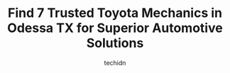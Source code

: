 ---
layout: ampstory
image: https://images.unsplash.com/photo-1551727324-355cda9f1884?ixlib=rb-4.0.3&ixid=MnwxMjA3fDB8MHxwaG90by1wYWdlfHx8fGVufDB8fHx8&auto=format&fit=crop&w=640&h=853&q=80
author: techidn
featured: false
description: Entrust your vehicle to the 7 best Toyota Mechanic in Odessa TX, USA and experience the difference they can make. With their extensive knowledge, state-of-the-art facilities, and commitment 
title: Find 7 Trusted Toyota Mechanics in Odessa TX for Superior Automotive Solutions
cover:
   title: Find 7 Trusted Toyota Mechanics in Odessa TX for Superior Automotive Solutions
   subtitle: Rickpate
   background: https://images.unsplash.com/photo-1551727324-355cda9f1884?ixlib=rb-4.0.3&ixid=MnwxMjA3fDB8MHxwaG90by1wYWdlfHx8fGVufDB8fHx8&auto=format&fit=crop&w=640&h=853&q=80

pages: 
 - layout: thirds
   top: <h1>#1 Walmart Auto Care Centers</h1>
   bottom: "<p>I went in for a oil change dropped of my car while I was in town visiting a family member. First off Ive always enjoyed using Walmart auto center in other locations th</p>"
   background: https://www.knot35.com/toplist/wp-content/uploads/2023/06/best-toyota-mechanic-1-in-odessa-tx-1685831006.jpeg
   backgroundblur: true
 - layout: thirds
   top: <h1>#2 Premium Auto Care - Engine, Transmission, Electrical and Brake Shop Odessa</h1>
   bottom: "<p>1906 W 2nd St, Odessa, TX 79763, United States</p>"
   background: https://www.knot35.com/toplist/wp-content/uploads/2023/06/best-toyota-mechanic-2-in-odessa-tx-1685831006.jpeg
   cta:
      link: https://www.knot35.com/toplist/find-7-trusted-toyota-mechanics-in-odessa-tx-for-superior-automotive-solutions/
      text: Find 7 Trusted Toyota Mechanics in Odessa TX for Superior Automotive Solutions
 - layout: thirds
   top: <h1>#3 Premier Car Care Center</h1>
   bottom: "<p>1600 E 2nd St, Odessa, TX 79761, United States</p>"
   background: https://www.knot35.com/toplist/wp-content/uploads/2023/06/best-toyota-mechanic-3-in-odessa-tx-1685831006.jpeg
   cta:
      link: https://www.knot35.com/toplist/find-7-trusted-toyota-mechanics-in-odessa-tx-for-superior-automotive-solutions/
      text: Find 7 Trusted Toyota Mechanics in Odessa TX for Superior Automotive Solutions
 - layout: thirds
   top: <h1>#4 K & N Automotive Inc</h1>
   bottom: "<p>1602 E 7th St, Odessa, TX 79761, United States</p>"
   background: https://plus.unsplash.com/premium_photo-1664640458616-3c74f8cb4589?ixlib=rb-4.0.3&ixid=MnwxMjA3fDB8MHxwaG90by1wYWdlfHx8fGVufDB8fHx8&auto=format&fit=crop&w=640&h=853&q=80
   cta:
      link: https://www.knot35.com/toplist/find-7-trusted-toyota-mechanics-in-odessa-tx-for-superior-automotive-solutions/
      text: Find 7 Trusted Toyota Mechanics in Odessa TX for Superior Automotive Solutions
 - layout: thirds
   top: <h1>#5 Woodys Auto Repair</h1>
   bottom: "<p>6106 N Dixie Blvd A, Odessa, TX 79762, United States</p>"
   background: https://images.unsplash.com/photo-1531169509526-f8f1fdaa4a67?ixlib=rb-4.0.3&ixid=MnwxMjA3fDB8MHxwaG90by1wYWdlfHx8fGVufDB8fHx8&auto=format&fit=crop&w=640&h=853&q=80
   cta:
      link: https://www.knot35.com/toplist/find-7-trusted-toyota-mechanics-in-odessa-tx-for-superior-automotive-solutions/
      text: Find 7 Trusted Toyota Mechanics in Odessa TX for Superior Automotive Solutions
 - layout: thirds
   top: <h1>#6 Advanced Automotive</h1>
   bottom: "<p>107 E 12th St, Odessa, TX 79761, United States</p>"
   background: https://images.unsplash.com/photo-1620421680010-0766ff230392?ixlib=rb-4.0.3&ixid=MnwxMjA3fDB8MHxwaG90by1wYWdlfHx8fGVufDB8fHx8&auto=format&fit=crop&w=640&h=853&q=80
   cta:
      link: https://www.knot35.com/toplist/find-7-trusted-toyota-mechanics-in-odessa-tx-for-superior-automotive-solutions/
      text: Find 7 Trusted Toyota Mechanics in Odessa TX for Superior Automotive Solutions
 - layout: thirds
   top: <h1>#7 Always Affordable Car Care</h1>
   bottom: "<p>412 W Hillmont Rd, Odessa, TX 79764, United States</p>"
   background: https://images.unsplash.com/photo-1496096265110-f83ad7f96608?ixlib=rb-4.0.3&ixid=MnwxMjA3fDB8MHxwaG90by1wYWdlfHx8fGVufDB8fHx8&auto=format&fit=crop&w=640&h=853&q=80
   cta:
      link: https://www.knot35.com/toplist/find-7-trusted-toyota-mechanics-in-odessa-tx-for-superior-automotive-solutions/
      text: Find 7 Trusted Toyota Mechanics in Odessa TX for Superior Automotive Solutions
 - layout: thirds
   middle: Continue reading...
   background: https://images.unsplash.com/photo-1632260260864-caf7fde5ec36?ixlib=rb-4.0.3&ixid=MnwxMjA3fDB8MHxwaG90by1wYWdlfHx8fGVufDB8fHx8&auto=format&fit=crop&w=640&h=853&q=80
   cta:
      link: https://www.knot35.com/toplist/find-7-trusted-toyota-mechanics-in-odessa-tx-for-superior-automotive-solutions/
      text: Find 7 Trusted Toyota Mechanics in Odessa TX for Superior Automotive Solutions
      
---